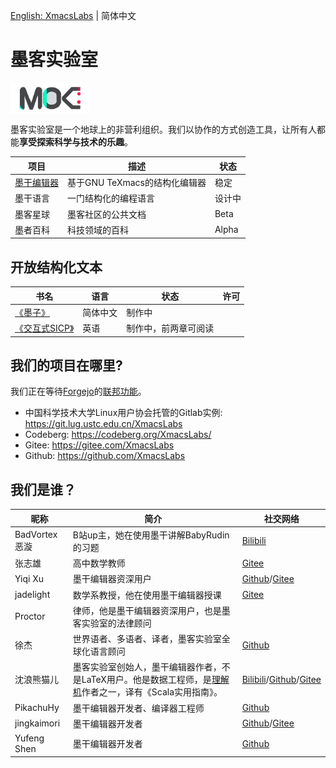 [English: XmacsLabs](README_EN.md) | 简体中文

# 墨客实验室
<img src="profile/XmacsLabs.png" width = "25%" height = "25%" alt="logo" align=center />

墨客实验室是一个地球上的非营利组织。我们以协作的方式创造工具，让所有人都能**享受探索科学与技术的乐趣**。

| 项目 | 描述 | 状态 |
|---------|------|--------|
| [墨干编辑器](https://mogan.app) | 基于GNU TeXmacs的结构化编辑器 | 稳定 |
| 墨干语言 | 一门结构化的编程语言 | 设计中  |
| 墨客星球 | 墨客社区的公共文档 | Beta |
| 墨者百科 | 科技领域的百科 | Alpha |

## 开放结构化文本

| 书名  | 语言  | 状态 | 许可 |
|------|------|------|-----|
| [《墨子》](https://gitee.com/XmacsLabs/mozi) | 简体中文 | 制作中 | |
| [《交互式SICP》](https://gitee.com/XmacsLabs/interactive-sicp) | 英语 | 制作中，前两章可阅读 | |

## 我们的项目在哪里?
我们正在等待[Forgejo](https://forgejo.org/)的[联邦功能](https://codeberg.org/forgejo/forgejo/issues/59)。

+ 中国科学技术大学Linux用户协会托管的Gitlab实例: https://git.lug.ustc.edu.cn/XmacsLabs
+ Codeberg: https://codeberg.org/XmacsLabs/
+ Gitee: https://gitee.com/XmacsLabs
+ Github: https://github.com/XmacsLabs

## 我们是谁？
| 昵称 | 简介 | 社交网络 |
|------|------|----------|
| BadVortex恶漩 | B站up主，她在使用墨干讲解BabyRudin的习题 | [Bilibili](https://space.bilibili.com/32125090) |
| 张志雄 | 高中数学教师 | [Gitee](https://gitee.com/zzx87) |
| Yiqi Xu | 墨干编辑器资深用户 | [Github](https://github.com/YiqiXu)/[Gitee](https://gitee.com/xuyiqi1)
| jadelight | 数学系教授，他在使用墨干编辑器授课 | [Gitee](https://gitee.com/jadelight) |
| Proctor | 律师，他是墨干编辑器资深用户，也是墨客实验室的法律顾问 | |
| 徐杰 | 世界语者、多语者、译者，墨客实验室全球化语言顾问 | [Github](https://github.com/xujie8410) |
| 沈浪熊猫儿 | 墨客实验室创始人，墨干编辑器作者，不是LaTeX用户。他是数据工程师，是[理解机](https://gitee.com/komprenilo/liga)作者之一，译有《Scala实用指南》。| [Bilibili](https://space.bilibili.com/28058658)/[Github](https://github.com/darcy-shen)/[Gitee](https://gitee.com/darcyshen) |
| PikachuHy | 墨干编辑器开发者、编译器工程师| [Github](github.com/PikachuHy) |
| jingkaimori | 墨干编辑器开发者 | [Github](https://github.com/jingkaimori)/[Gitee](https://gitee.com/jingkaimori) |
| Yufeng Shen | 墨干编辑器开发者 | [Github](https://github.com/Yufeng-shen) |

